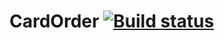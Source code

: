 # CardOrder [![Build status](https://ci.appveyor.com/api/projects/status/o6r08e0yeaa6tqgv?svg=true)](https://ci.appveyor.com/project/WillyAMZ/cardorder)

